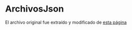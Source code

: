 # ArchivosJson
El archivo original fue extraído y modificado de  [esta página](https://github.com/kronusme/dota2-api/blob/master/data/heroes.json)